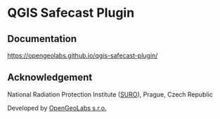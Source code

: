 # QGIS Safecast Plugin

## Documentation

https://opengeolabs.github.io/qgis-safecast-plugin/

## Acknowledgement

National Radiation Protection Institute ([SURO](http://www.suro.cz)), Prague, Czech Republic 

Developed by [OpenGeoLabs s.r.o.](http://opengeolabs.cz)
